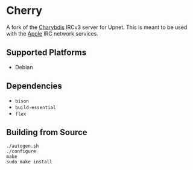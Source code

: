 # Cherry

A fork of the [Charybdis](https://github.com/charybdis-ircd/charybdis) IRCv3
server for Upnet. This is meant to be used with the
[Apple](https://sherlock.naughtysysadmins.com/upnet/apple) IRC network services.

## Supported Platforms

  * Debian

## Dependencies

   * `bison`
   * `build-essential`
   * `flex`

## Building from Source

```
./autogen.sh
./configure
make
sudo make install
```
